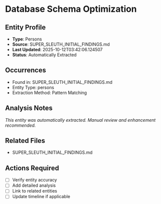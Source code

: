 # Database Schema Optimization

## Entity Profile
- **Type**: Persons
- **Source**: SUPER_SLEUTH_INITIAL_FINDINGS.md
- **Last Updated**: 2025-10-12T03:42:06.124507
- **Status**: Automatically Extracted

## Occurrences
- Found in: SUPER_SLEUTH_INITIAL_FINDINGS.md
- Entity Type: persons
- Extraction Method: Pattern Matching

## Analysis Notes
*This entity was automatically extracted. Manual review and enhancement recommended.*

## Related Files
- SUPER_SLEUTH_INITIAL_FINDINGS.md

## Actions Required
- [ ] Verify entity accuracy
- [ ] Add detailed analysis
- [ ] Link to related entities
- [ ] Update timeline if applicable
